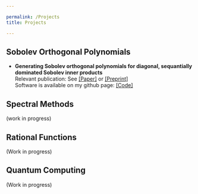 ```yaml
---

permalink: /Projects
title: Projects

---
```

## Sobolev Orthogonal Polynomials ##

* **Generating Sobolev orthogonal polynomials for diagonal, sequantially dominated Sobolev inner products**\
Relevant publication: See <a href="https://doi.org/10.1007/s00211-023-01379-3" target="_blank" rel="noopener noreferrer">[Paper]</a> or <a href="https://arxiv.org/abs/2302.10691" target="_blank" rel="noopener noreferrer">[Preprint]</a>\
Software is available on my github page: <a href="https://github.com/nielvb/SOP" target="_blank" rel="noopener noreferrer">[Code]</a>


## Spectral Methods ##
(work in progress)

## Rational Functions ##
(Work in progress)

## Quantum Computing ##
(Work in progress)

